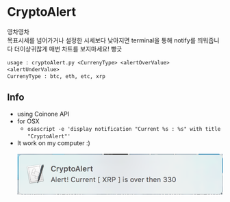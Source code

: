 # CryptoAlert
영차영차
<br>
목표시세를 넘어가거나 설정한 시세보다 낮아지면 terminal을 통해 notify를 띄워줍니다
더이상귀찮게 매번 차트를 보지마세요! 빵긋
```
usage : cryptoAlert.py <CurrenyType> <alertOverValue> <alertUnderValue>
CurrenyType : btc, eth, etc, xrp
```
## Info
 - using Coinone API
 - for OSX
    - ```osascript -e 'display notification "Current %s : %s" with title "CryptoAlert"'```
 - It work on my computer :)
<br><br>
![noti](https://raw.githubusercontent.com/0xsaika/CryptoAlert/master/image.png)
